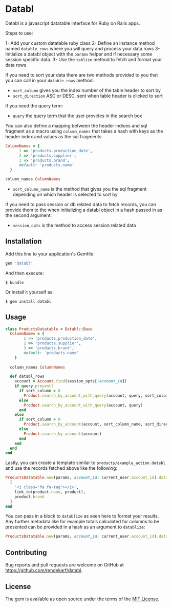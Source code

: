 # Databl

Databl is a javascript datatable interface for Ruby on Rails apps.

Steps to use:

1- Add your custom datatable ruby class
2- Define an instance method named ```datable_rows``` where you will query and process your data rows
3- Initialize a databl object with the ```params``` helper and if necessary some session specific data.
3- Use the ```tablize``` method to fetch and format your data rows

If you need to sort your data there are two methods provided to you that you can call in your ```datable_rows``` method:

* ```sort_column``` gives you the index number of the table header to sort by
* ```sort_direction``` ASC or DESC, sent when table header is clicked to sort

If you need the query term:

* ```query``` the query term that the user provides in the search box

You can also define a mapping between the header indices and sql fragment as a macro using ```column_names``` that takes a hash with keys
as the header index and values as the sql fragments

```ruby
ColumnNames = {
      1 => 'products.production_date',
      2 => 'products.supplier',
      3 => 'products.brand',
      default: 'products.name'
  }

column_names ColumnNames
```

* ```sort_column_name``` is the method that gives you the sql fragment depending on which header is selected to sort by

If you need to pass session or db related data to fetch records, you can provide them to the when initializing a databl object
in a hash passed in as the second argument:

* ```session_opts``` is the method to access session related data

## Installation

Add this line to your application's Gemfile:

```ruby
gem 'databl'
```

And then execute:

    $ bundle

Or install it yourself as:

    $ gem install databl

## Usage

```ruby
class ProductsDatatable < Databl::Base
  ColumnNames = {
        1 => 'products.production_date',
        2 => 'products.supplier',
        3 => 'products.brand',
        default: 'products.name'
    }
  
  column_names ColumnNames

  def databl_rows
    account = Account.find(session_opts[:account_id])
    if query.present?
      if sort_column > 0
        Product.search_by_account_with_query(account, query, sort_column_name, sort_direction)
      else
        Product.search_by_account_with_query(account, query)
      end
    else
      if sort_column > 0
        Product.search_by_account(account, sort_column_name, sort_direction)
      else
        Product.search_by_account(account)
      end
    end
  end
end
```

Lastly, you can create a template similar to ```products/example_action.databl``` and use the records fetched above
like the following:

```ruby
ProductsDatatable.new(params, account_id: current_user.account_id).datablize do |row|
  [
    '<i class="fa fa-tag"></i>',
    link_to(product.name, product),
    product.brand
  ]
end
```

You can pass in a block to ```datablize``` as seen here to format your results. Any further metadata like for example totals
calculated for columns to be presented can be provided in a hash as an argument to ```datablize```:

```ruby
ProductsDatatable.new(params, account_id: current_user.account_id).datablize(total_number_of_products: 100, total_number_of_brands: 35)
```

## Contributing

Bug reports and pull requests are welcome on GitHub at https://github.com/rendekarf/databl.


## License

The gem is available as open source under the terms of the [MIT License](http://opensource.org/licenses/MIT).

